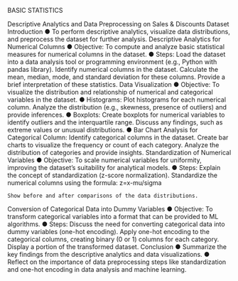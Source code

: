 BASIC STATISTICS  

Descriptive Analytics and Data Preprocessing on Sales & Discounts Dataset
Introduction
●	To perform descriptive analytics, visualize data distributions, and preprocess the dataset for further analysis.
Descriptive Analytics for Numerical Columns
●	Objective: To compute and analyze basic statistical measures for numerical columns in the dataset.
●	Steps:
	Load the dataset into a data analysis tool or programming environment (e.g., Python with pandas library).
	Identify numerical columns in the dataset.
	Calculate the mean, median, mode, and standard deviation for these columns.
	Provide a brief interpretation of these statistics.
Data Visualization
●	Objective: To visualize the distribution and relationship of numerical and categorical variables in the dataset.
●	Histograms:
	Plot histograms for each numerical column.
	Analyze the distribution (e.g., skewness, presence of outliers) and provide inferences.
●	Boxplots:
	Create boxplots for numerical variables to identify outliers and the interquartile range.
	Discuss any findings, such as extreme values or unusual distributions.
●	Bar Chart Analysis for Categorical Column:
	Identify categorical columns in the dataset.
	Create bar charts to visualize the frequency or count of each category.
	Analyze the distribution of categories and provide insights.
Standardization of Numerical Variables
●	Objective: To scale numerical variables for uniformity, improving the dataset’s suitability for analytical models.
●	Steps:
	Explain the concept of standardization (z-score normalization).
	Standardize the numerical columns using the formula: z=x-mu/sigma
	
	Show before and after comparisons of the data distributions.
Conversion of Categorical Data into Dummy Variables
●	Objective: To transform categorical variables into a format that can be provided to ML algorithms.
●	Steps:
	Discuss the need for converting categorical data into dummy variables (one-hot encoding).
	Apply one-hot encoding to the categorical columns, creating binary (0 or 1) columns for each category.
	Display a portion of the transformed dataset.
Conclusion
●	Summarize the key findings from the descriptive analytics and data visualizations.
●	Reflect on the importance of data preprocessing steps like standardization and one-hot encoding in data analysis and machine learning.

